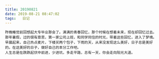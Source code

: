 ```yaml
---
title: 20190821
date: 2019-08-21 08:47:02
tags:	日记
---
```

	昨晚睡觉前回想起大专毕业那会了。满满的青春回忆，那个时候在想着未来，现在却回忆过去。那年暑假，过的很有意思，第一家公司上班，和同学同住的时光，带着这些回忆，进入了梦境。
	早晨起来，自己热点麦片，下楼买两个包子，下雨的天，从来没发现这么美好，日子总是美好的。在这美好的日子，做好自己的本分工作吧。
	人生总是在跌跌起伏中前进，少进坑，多走平路，总有一天，你会走向阳光大道。
	
